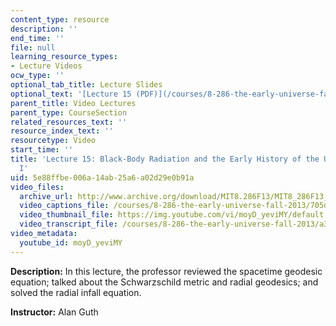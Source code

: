 ```yaml
---
content_type: resource
description: ''
end_time: ''
file: null
learning_resource_types:
- Lecture Videos
ocw_type: ''
optional_tab_title: Lecture Slides
optional_text: '[Lecture 15 (PDF)](/courses/8-286-the-early-universe-fall-2013/resources/mit8_286f13_lec15)'
parent_title: Video Lectures
parent_type: CourseSection
related_resources_text: ''
resource_index_text: ''
resourcetype: Video
start_time: ''
title: 'Lecture 15: Black-Body Radiation and the Early History of the Universe, Part
  I'
uid: 5e88ffbe-006a-14ab-25a6-a02d29e0b91a
video_files:
  archive_url: http://www.archive.org/download/MIT8.286F13/MIT8_286F13_lec15_300k.mp4
  video_captions_file: /courses/8-286-the-early-universe-fall-2013/705d183761585397a147b8e149d33500_moyD_yeviMY.vtt
  video_thumbnail_file: https://img.youtube.com/vi/moyD_yeviMY/default.jpg
  video_transcript_file: /courses/8-286-the-early-universe-fall-2013/a3f3a576e9792f0e1b9676cc30b52619_moyD_yeviMY.pdf
video_metadata:
  youtube_id: moyD_yeviMY
---
```


**Description:** In this lecture, the professor reviewed the spacetime geodesic equation; talked about the Schwarzschild metric and radial geodesics; and solved the radial infall equation.

**Instructor:** Alan Guth



